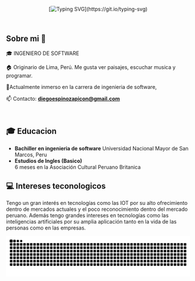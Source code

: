 <div align="center">

[![Typing SVG](https://readme-typing-svg.demolab.com?font=Jersey+15&size=30&pause=1000&color=42C3B4&background=9D56FF00&center=true&vCenter=true&repeat=false&random=false&width=435&lines=Bienvenido+a+mi+pagina+de+Github!.)](https://git.io/typing-svg)  

<div align="left">

<br>
<h2>Sobre mi 🙋</h2>
<!--Intro start-->

<p align="left">
🎓 INGENIERO DE SOFTWARE

🏠 Originario de Lima, Perú. Me gusta ver paisajes, escuchar musica y programar.

📕Actualmente inmerso en la carrera de ingenieria de software,   

📫 Contacto: **diegoespinozapicon@gmail.com**
<!--Intro end-->
  </p>
<br>

## 🎓 Educacion
- **Bachiller en ingenieria de software**
  Universidad Nacional Mayor de San Marcos, Peru
- **Estudios de Ingles (Basico)**  
  6 meses en la Asociación Cultural Peruano Britanica

## 💻 Intereses teconologicos
Tengo un gran interés en tecnologías como las IOT por su alto ofrecimiento dentro de mercados actuales y el poco reconocimiento dentro del mercado peruano. Además tengo grandes intereses en tecnologías como las inteligencias artificiales por su amplia aplicación tanto en la vida de las personas como en las empresas.

<picture>
  <source media="(prefers-color-scheme: dark)" srcset="https://raw.githubusercontent.com/huiishan99/huiishan99/output/github-contribution-grid-snake-dark.svg">
  <source media="(prefers-color-scheme: light)" srcset="https://raw.githubusercontent.com/huiishan99/huiishan99/output/github-contribution-grid-snake.svg">
  <img alt="github contribution grid snake animation" src="https://raw.githubusercontent.com/huiishan99/huiishan99/output/github-contribution-grid-snake.svg">
</picture>  
